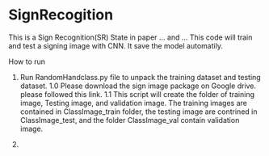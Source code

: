 # SignRecogition
This is a Sign Recognition(SR) State in paper ... and ...
This code will train and test a signing image with CNN. It save the model automatily.

How to run
1. Run RandomHandclass.py file to unpack the training dataset and testing dataset.
  1.0 Please download the sign image package on Google drive. please followed this link.
  1.1 This script will create the folder of training image, Testing image, and validation image. The training images are contained in ClassImage_train folder, the testing image are contrined in ClassImage_test, and the folder ClassImage_val contain validation image.
  
2. 
